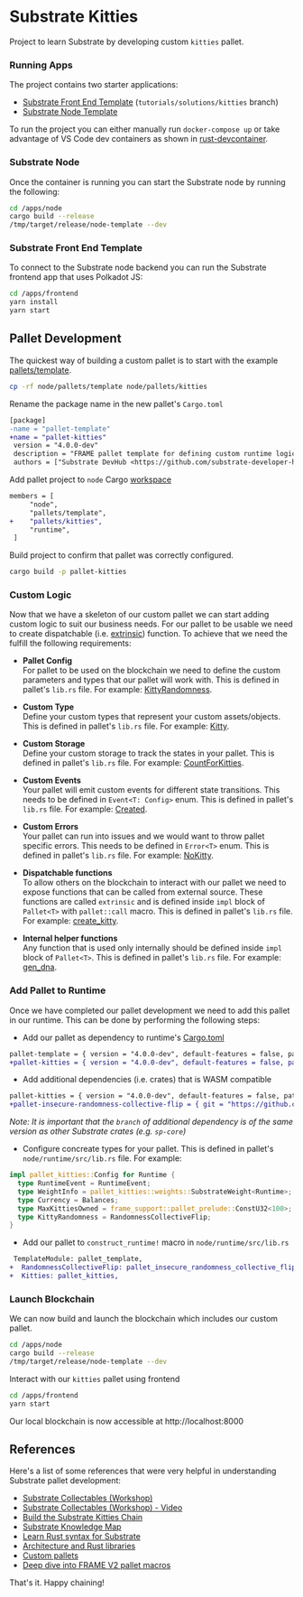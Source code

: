 # Substrate Kitties
Project to learn Substrate by developing custom `kitties` pallet.

### Running Apps
The project contains two starter applications:

  - [Substrate Front End Template](https://github.com/substrate-developer-hub/substrate-front-end-template) (`tutorials/solutions/kitties` branch)
  - [Substrate Node Template](https://github.com/substrate-developer-hub/substrate-node-template)

To run the project you can either manually run `docker-compose up` or take advantage of VS Code dev containers as shown in [rust-devcontainer](https://github.com/jahangiranwari/rust-devcontainer).

### Substrate Node
Once the container is running you can start the Substrate node by running the following:

```bash
cd /apps/node
cargo build --release
/tmp/target/release/node-template --dev
```

### Substrate Front End Template
To connect to the Substrate node backend you can run the Substrate frontend app that uses Polkadot JS:

```bash
cd /apps/frontend
yarn install
yarn start
```

## Pallet Development
The quickest way of building a custom pallet is to start with the example [pallets/template](node/pallets/template/).

```bash
cp -rf node/pallets/template node/pallets/kitties
```

Rename the package name in the new pallet's `Cargo.toml`
```diff
[package]
-name = "pallet-template"
+name = "pallet-kitties"
 version = "4.0.0-dev"
 description = "FRAME pallet template for defining custom runtime logic."
 authors = ["Substrate DevHub <https://github.com/substrate-developer-hub>"]
```

Add pallet project to `node` Cargo [workspace](node/Cargo.toml#L1)
```diff
members = [
     "node",
     "pallets/template",
+    "pallets/kitties",
     "runtime",
 ]
```

Build project to confirm that pallet was correctly configured.
```bash
cargo build -p pallet-kitties
```

### Custom Logic
Now that we have a skeleton of our custom pallet we can start adding custom logic to suit our business needs. For our pallet to be usable we need to create dispatchable (i.e. [extrinsic](https://wiki.polkadot.network/docs/learn-extrinsics)) function. To achieve that we need the fulfill the following requirements:

  - **Pallet Config** <br />
    For pallet to be used on the blockchain we need to define the custom parameters and types that our pallet will work with. This is defined in pallet's `lib.rs` file. For example: [KittyRandomness](node/pallets/kitties/src/lib.rs#L69).

  - **Custom Type** <br />
    Define your custom types that represent your custom assets/objects. This is defined in pallet's `lib.rs` file. For example: [Kitty](node/pallets/kitties/src/lib.rs#L41).

  - **Custom Storage** <br />
    Define your custom storage to track the states in your pallet. This is defined in pallet's `lib.rs` file. For example: [CountForKitties](node/pallets/kitties/src/lib.rs#L82).

  - **Custom Events** <br />
    Your pallet will emit custom events for different state transitions. This needs to be defined in `Event<T: Config>` enum. This is defined in pallet's `lib.rs` file. For example: [Created](node/pallets/kitties/src/lib.rs#L104).

  - **Custom Errors** <br />
    Your pallet can run into issues and we would want to throw pallet specific errors. This needs to be defined in `Error<T>` enum. This is defined in pallet's `lib.rs` file. For example: [NoKitty](node/pallets/kitties/src/lib.rs#L123).

  - **Dispatchable functions** <br />
    To allow others on the blockchain to interact with our pallet we need to expose functions that can be called from external source. These functions are called `extrinsic` and is defined inside `impl` block of `Pallet<T>` with `pallet::call` macro. This is defined in pallet's `lib.rs` file. For example: [create_kitty](node/pallets/kitties/src/lib.rs#L144).

  - **Internal helper functions** <br />
    Any function that is used only internally should be defined inside `impl` block of `Pallet<T>`. This is defined in pallet's `lib.rs` file. For example: [gen_dna](node/pallets/kitties/src/lib.rs#L228).


### Add Pallet to Runtime
Once we have completed our pallet development we need to add this pallet in our runtime. This can be done by performing the following steps:

  - Add our pallet as dependency to runtime's [Cargo.toml](node/runtime/Cargo.toml)
  ```diff
pallet-template = { version = "4.0.0-dev", default-features = false, path = "../pallets/template" }
+pallet-kitties = { version = "4.0.0-dev", default-features = false, path = "../pallets/kitties" }
  ```

 - Add additional dependencies (i.e. crates) that is WASM compatible
  ```diff
 pallet-kitties = { version = "4.0.0-dev", default-features = false, path = "../pallets/kitties" }
+pallet-insecure-randomness-collective-flip = { git = "https://github.com/paritytech/substrate", package = "pallet-insecure-randomness-collective-flip", default-features = false, branch = "polkadot-v0.9.42" }
  ```
  _Note: It is important that the `branch` of additional dependency is of the same version as other Substrate crates (e.g. `sp-core`)_

  - Configure concreate types for your pallet. This is defined in pallet's `node/runtime/src/lib.rs` file. For example:
  ```rs
  impl pallet_kitties::Config for Runtime {
    type RuntimeEvent = RuntimeEvent;
    type WeightInfo = pallet_kitties::weights::SubstrateWeight<Runtime>;
    type Currency = Balances;
    type MaxKittiesOwned = frame_support::pallet_prelude::ConstU32<100>;
    type KittyRandomness = RandomnessCollectiveFlip;
  }
  ```

  - Add our pallet to  `construct_runtime!` macro in `node/runtime/src/lib.rs`
  ```diff
   TemplateModule: pallet_template,
+  RandomnessCollectiveFlip: pallet_insecure_randomness_collective_flip,
+  Kitties: pallet_kitties,
  ```

### Launch Blockchain
We can now build and launch the blockchain which includes our custom pallet.

```bash
cd /apps/node
cargo build --release
/tmp/target/release/node-template --dev
```

Interact with our `kitties` pallet using frontend
```bash
cd /apps/frontend
yarn start
```

Our local blockchain is now accessible at http://localhost:8000


## References
Here's a list of some references that were very helpful in understanding Substrate pallet development:
  - [Substrate Collectables (Workshop)](https://sacha-l.github.io/substrate-collectables-workshop/#/workshop/start)
  - [Substrate Collectables (Workshop) - Video](https://www.youtube.com/watch?v=NrG3co6UWEg)
  - [Build the Substrate Kitties Chain](https://doc.deepernetwork.org/tutorials/v3/kitties/pt1/)
  - [Substrate Knowledge Map](https://github.com/substrate-developer-hub/hackathon-knowledge-map#substrate-runtime-development)
  - [Learn Rust syntax for Substrate](https://www.youtube.com/watch?v=VVU3Io2dACY)
  - [Architecture and Rust libraries](https://docs.substrate.io/learn/architecture/)
  - [Custom pallets](https://docs.substrate.io/build/custom-pallets/)
  - [Deep dive into FRAME V2 pallet macros](https://www.youtube.com/watch?v=5pLHzKMCEtg)

That's it. Happy chaining!
